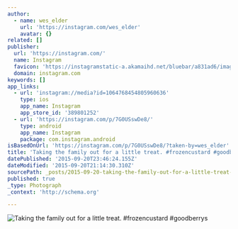 ```yaml
---
author:
  - name: wes_elder
    url: 'https://instagram.com/wes_elder'
    avatar: {}
related: []
publisher:
  url: 'https://instagram.com/'
  name: Instagram
  favicon: 'https://instagramstatic-a.akamaihd.net/bluebar/a831ad6/images/ico/favicon.ico'
  domain: instagram.com
keywords: []
app_links:
  - url: 'instagram://media?id=1064768454805960636'
    type: ios
    app_name: Instagram
    app_store_id: '389801252'
  - url: 'https://instagram.com/p/7G0USswDe8/'
    type: android
    app_name: Instagram
    package: com.instagram.android
isBasedOnUrl: 'https://instagram.com/p/7G0USswDe8/?taken-by=wes_elder'
title: 'Taking the family out for a little treat. #frozencustard #goodberrys'
datePublished: '2015-09-20T23:46:24.155Z'
dateModified: '2015-09-20T21:14:30.310Z'
sourcePath: _posts/2015-09-20-taking-the-family-out-for-a-little-treat-frozencustard-go.md
published: true
_type: Photograph
_context: 'http://schema.org'

---
```

![Taking the family out for a little treat&period; &num;frozencustard &num;goodberrys](https://scontent.cdninstagram.com/hphotos-xaf1/t51.2885-15/s640x640/sh0.08/e35/11821893_886052111478787_358926132_n.jpg)